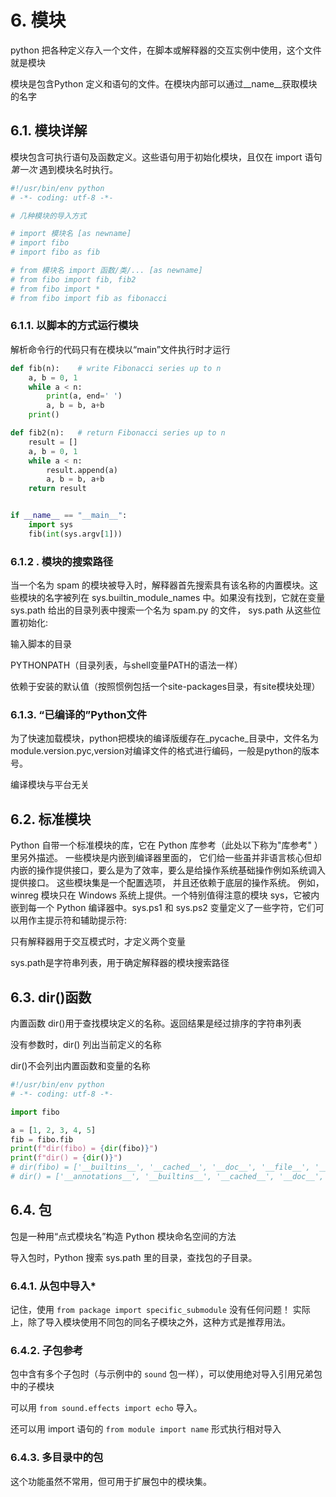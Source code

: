 # 6. 模块

python 把各种定义存入一个文件，在脚本或解释器的交互实例中使用，这个文件就是模块

模块是包含Python 定义和语句的文件。在模块内部可以通过\__name__获取模块的名字

## 6.1. 模块详解

模块包含可执行语句及函数定义。这些语句用于初始化模块，且仅在 import 语句 *第一次* 遇到模块名时执行。

```python
#!/usr/bin/env python
# -*- coding: utf-8 -*-

# 几种模块的导入方式

# import 模块名 [as newname]
# import fibo
# import fibo as fib

# from 模块名 import 函数/类/... [as newname]
# from fibo import fib, fib2
# from fibo import *   
# from fibo import fib as fibonacci
```

### 6.1.1. 以脚本的方式运行模块

解析命令行的代码只有在模块以“main”文件执行时才运行

```python
def fib(n):    # write Fibonacci series up to n
    a, b = 0, 1
    while a < n:
        print(a, end=' ')
        a, b = b, a+b
    print()

def fib2(n):   # return Fibonacci series up to n
    result = []
    a, b = 0, 1
    while a < n:
        result.append(a)
        a, b = b, a+b
    return result


if __name__ == "__main__":
    import sys
    fib(int(sys.argv[1]))
```

### 6.1.2 . 模块的搜索路径

当一个名为 spam 的模块被导入时，解释器首先搜索具有该名称的内置模块。这些模块的名字被列在 sys.builtin_module_names 中。如果没有找到，它就在变量 sys.path 给出的目录列表中搜索一个名为 spam.py 的文件， sys.path 从这些位置初始化:

输入脚本的目录

PYTHONPATH（目录列表，与shell变量PATH的语法一样）

依赖于安装的默认值（按照惯例包括一个site-packages目录，有site模块处理）



### 6.1.3. “已编译的”Python文件

为了快速加载模块，python把模块的编译版缓存在\_pycache_目录中，文件名为module.version.pyc,version对编译文件的格式进行编码，一般是python的版本号。

编译模块与平台无关

## 6.2. 标准模块

Python 自带一个标准模块的库，它在 Python 库参考（此处以下称为"库参考" ）里另外描述。 一些模块是内嵌到编译器里面的， 它们给一些虽并非语言核心但却内嵌的操作提供接口，要么是为了效率，要么是给操作系统基础操作例如系统调入提供接口。 这些模块集是一个配置选项， 并且还依赖于底层的操作系统。 例如，winreg 模块只在 Windows 系统上提供。一个特别值得注意的模块 sys，它被内嵌到每一个 Python 编译器中。sys.ps1 和 sys.ps2 变量定义了一些字符，它们可以用作主提示符和辅助提示符:

只有解释器用于交互模式时，才定义两个变量

sys.path是字符串列表，用于确定解释器的模块搜索路径

## 6.3. dir()函数

内置函数 dir()用于查找模块定义的名称。返回结果是经过排序的字符串列表

没有参数时，dir() 列出当前定义的名称

dir()不会列出内置函数和变量的名称

```python
#!/usr/bin/env python
# -*- coding: utf-8 -*-

import fibo

a = [1, 2, 3, 4, 5]
fib = fibo.fib
print(f"dir(fibo) = {dir(fibo)}")
print(f"dir() = {dir()}")
# dir(fibo) = ['__builtins__', '__cached__', '__doc__', '__file__', '__loader__', '__name__', '__package__', '__spec__', 'fib', 'fib2']
# dir() = ['__annotations__', '__builtins__', '__cached__', '__doc__', '__file__', '__loader__', '__name__', '__package__', '__spec__', 'a', 'fib', 'fibo']
```

## 6.4. 包

包是一种用“点式模块名”构造 Python 模块命名空间的方法

导入包时，Python 搜索 sys.path 里的目录，查找包的子目录。

### 6.4.1. 从包中导入*

记住，使用 `from package import specific_submodule` 没有任何问题！ 实际上，除了导入模块使用不同包的同名子模块之外，这种方式是推荐用法。

### 6.4.2. 子包参考

包中含有多个子包时（与示例中的 `sound` 包一样），可以使用绝对导入引用兄弟包中的子模块

可以用 `from sound.effects import echo` 导入。

还可以用 import 语句的 `from module import name` 形式执行相对导入

### 6.4.3. 多目录中的包

这个功能虽然不常用，但可用于扩展包中的模块集。

